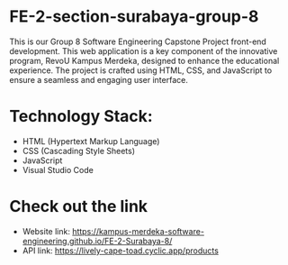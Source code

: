 # FE-2-section-surabaya-group-8
This is our Group 8 Software Engineering Capstone Project front-end development. This web application is a key component of the innovative program, RevoU Kampus Merdeka, designed to enhance the educational experience. The project is crafted using HTML, CSS, and JavaScript to ensure a seamless and engaging user interface.

# Technology Stack:
* HTML (Hypertext Markup Language)
* CSS (Cascading Style Sheets)
* JavaScript
* Visual Studio Code

# Check out the link
* Website link: https://kampus-merdeka-software-engineering.github.io/FE-2-Surabaya-8/
*  API link: https://lively-cape-toad.cyclic.app/products

